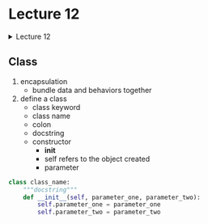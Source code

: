 # Lecture 12

<details><summary>Lecture 12</summary>
<p>

* **[Class](#Class)**<br/>      
                               
</p>
</details>


## Class 

1. encapsulation
    - bundle data and behaviors together
2. define a class
    - class keyword
    - class name
    - colon
    - docstring
    - constructor
        + __init__
        + self refers to the object created     
        + parameter          
```python
class class_name:
    """docstring"""
    def __init__(self, parameter_one, parameter_two):
        self.parameter_one = parameter_one
        self.parameter_two = parameter_two

```




